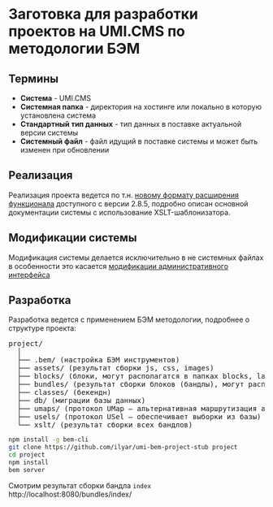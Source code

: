 # Заготовка для разработки проектов на UMI.CMS по методологии БЭМ

## Термины

- **Система** - UMI.CMS
- **Системная папка** - директория на хостинге или локально в которую установлена система
- **Стандартный тип данных** - тип данных в поставке актуальной версии системы
- **Системный файл** - файл идущий в поставке системы и может быть изменен при обновлении

## Реализация

Реализация проекта ведется по т.н. [новому формату расширения функционала](http://api.docs.umi-cms.ru/razrabotka_nestandartnogo_funkcionala/razrabotka_sobstvennyh_makrosov_i_modulej/novyj_format_rasshireniya_funkcionala/) доступного с версии 2.8.5, подробно описан основной документации системы с использование XSLT-шаблонизатора.

## Модификации системы

Модификация системы делается исключительно в не системных файлах в особенности это касается [модификации административного интерфейса](http://api.docs.umi-cms.ru/razrabotka_nestandartnogo_funkcionala/kodirovanie_administrativnogo_interfejsa/)

## Разработка

Разработка ведется с применением БЭМ методологии, подробнее о структуре проекта:

<pre>
project/
  │
  ├── .bem/ (настройка БЭМ инструментов)
  ├── assets/ (результат сборки js, css, images)
  ├── blocks/ (блоки, могут располагатся в папках blocks, layout.blocks, blocks.layout)
  ├── bundles/ (результат сборки блоков (бандлы), могут располагатся в папках pages, layout.pages, pages.layout, bundles, layout.bundles. ,bundles.layout)
  ├── classes/ (бекендн)
  ├── db/ (миграции базы данных)
  ├── umaps/ (протокол UMap — альтернативная маршрутизация адресов)
  ├── usels/ (протокол USel — обеспечивает выборки из базы)
  └── xslt/ (результат сборки всех бандлов)
</pre>

```bash
npm install -g bem-cli
git clone https://github.com/ilyar/umi-bem-project-stub project
cd project
npm install
bem server
```

Смотрим результат сборки бандла `index` http://localhost:8080/bundles/index/